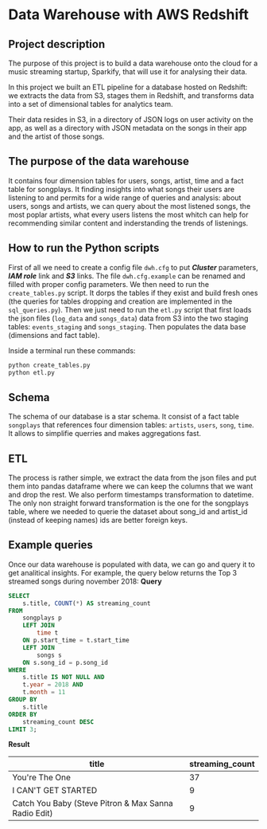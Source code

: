 # Data Warehouse with AWS Redshift

## Project description

The purpose of this project is to build a data warehouse onto the cloud for a music streaming startup, Sparkify, that will use it for analysing their data.

In this project we built an ETL pipeline for a database hosted on Redshift: we extracts the data from S3, stages them in Redshift, and transforms data into a set of dimensional tables for analytics team.

Their data resides in S3, in a directory of JSON logs on user activity on the app, as well as a directory with JSON metadata on the songs in their app and the artist of those songs.

## The purpose of the data warehouse

It contains four dimension tables for users, songs, artist, time and a fact table for songplays.
It finding insights into what songs their users are listening to and permits for a wide range of queries and analysis: about users, songs and artists, we can query about the most listened songs, the most poplar artists, what every users listens the most whitch can help for recommending similar content and inderstanding the trends of listenings.

## How to run the Python scripts

First of all we need to create a config file `dwh.cfg` to put _**Cluster**_ parameters, _**IAM role**_ link and _**S3**_ links. The file `dwh.cfg.example` can be renamed and filled with proper config parameters.
We then need to run the `create_tables.py` script. It dorps the tables if they exist and build fresh ones (the queries for tables dropping and creation are implemented in the `sql_queries.py`). 
Then we just need to run the `etl.py` script that first loads the json files (`log_data` and `songs_data`) data from S3 into the two staging tables: `events_staging` and `songs_staging`. Then populates the data base (dimensions and fact table).

Inside a terminal run these commands:

```sh
python create_tables.py
python etl.py
```

## Schema

The schema of our database is a star schema. It consist of a fact table `songplays` that references four dimension tables: `artists`, `users`, `song`, `time`. It allows to simplifie querries and makes aggregations fast.

## ETL

The process is rather simple, we extract the data from the json files and put them into pandas dataframe where we can keep the columns that we want and drop the rest. We also perform timestamps transformation to datetime. The only non straight forward transformation is the one for the songplays table, where we needed to querie the dataset about song_id and artist_id (instead of keeping names) ids are better foreign keys.

## Example queries

Once our data warehouse is populated with data, we can go and query it to get analitical insights.
For example, the query below returns the Top 3 streamed songs during november 2018:
**Query**
```sql
SELECT 
    s.title, COUNT(*) AS streaming_count
FROM 
    songplays p 
    LEFT JOIN 
        time t 
    ON p.start_time = t.start_time
    LEFT JOIN 
        songs s 
    ON s.song_id = p.song_id
WHERE 
    s.title IS NOT NULL AND
    t.year = 2018 AND 
    t.month = 11  
GROUP BY 
    s.title
ORDER BY 
    streaming_count DESC
LIMIT 3;
```

**Result**

| title                                                | streaming_count |
| ---------------------------------------------------- | --------------- |
| You're The One                                       | 37              |
| I CAN'T GET STARTED                                  | 9               |
| Catch You Baby (Steve Pitron & Max Sanna Radio Edit) | 9               |